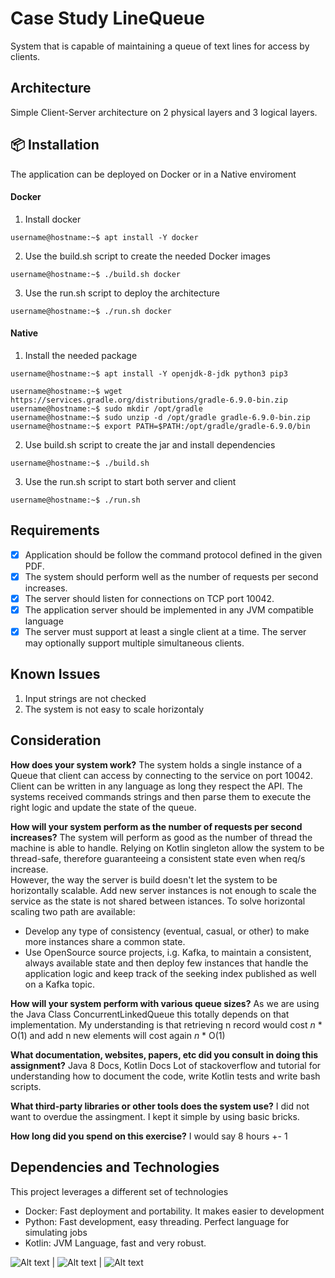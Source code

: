 # Case Study LineQueue
System that is capable of maintaining a queue of text lines for access by clients.

## Architecture
Simple Client-Server architecture on 2 physical layers and 3 logical layers.

## 📦 Installation
The application can be deployed on Docker or in a Native enviroment
#### Docker
1. Install docker
```console
username@hostname:~$ apt install -Y docker
```
2. Use the build.sh script to create the needed Docker images
```console
username@hostname:~$ ./build.sh docker
```
3. Use the run.sh script to deploy the architecture
```console
username@hostname:~$ ./run.sh docker
```
#### Native
1. Install the needed package
```console
username@hostname:~$ apt install -Y openjdk-8-jdk python3 pip3
```
```console
username@hostname:~$ wget https://services.gradle.org/distributions/gradle-6.9.0-bin.zip
username@hostname:~$ sudo mkdir /opt/gradle
username@hostname:~$ sudo unzip -d /opt/gradle gradle-6.9.0-bin.zip
username@hostname:~$ export PATH=$PATH:/opt/gradle/gradle-6.9.0/bin
```
2. Use build.sh script to create the jar and install dependencies
```console
username@hostname:~$ ./build.sh
```
3. Use the run.sh script to start both server and client
```console
username@hostname:~$ ./run.sh
```

## Requirements
- [X]  Application should be follow the command protocol defined in the given PDF.
- [X]  The system should perform well as the number of requests per second increases.
- [X]  The server should listen for connections on TCP port 10042.
- [X]  The application server should be implemented in any JVM compatible language
- [X]  The server must support at least a single client at a time. The server may optionally support multiple simultaneous clients.

## Known Issues
1. Input strings are not checked
2. The system is not easy to scale horizontaly

## Consideration
**How does your system work?**
The system holds a single instance of a Queue that client can access by connecting to the service on port 10042. Client can be written in any language as long they respect the API. The systems received commands strings and then parse them to execute the right logic and update the state of the queue.

**How will your system perform as the number of requests per second increases?**
The system will perform as good as the number of thread the machine is able to handle. Relying on Kotlin singleton allow the system to be thread-safe, therefore guaranteeing a consistent state even when req/s increase.  
However, the way the server is build doesn't let the system to be horizontally scalable. Add new server instances is not enough to scale the service as the state is not shared between istances. 
To solve horizontal scaling two path are available:
- Develop any type of consistency (eventual, casual, or other) to make more instances share a common state.
- Use OpenSource source projects, i.g. Kafka, to maintain a consistent, always available state and then deploy few instances that handle the application logic and keep track of the seeking index published as well on a Kafka topic.

**How will your system perform with various queue sizes?** 
As we are using the Java Class ConcurrentLinkedQueue this totally depends on that implementation. My understanding is that retrieving n record would cost *n* * O(1) and add n new elements will cost again *n* * O(1)

**What documentation, websites, papers, etc did you consult in doing this assignment?**
Java 8 Docs, Kotlin Docs
Lot of stackoverflow and tutorial for understanding how to document the code, write Kotlin tests and write bash scripts. 

**What third-party libraries or other tools does the system use?**
I did not want to overdue the assingment. I kept it simple by using basic bricks.

**How long did you spend on this exercise?**
I would say 8 hours +- 1


## Dependencies and Technologies
This project leverages a different set of technologies
- Docker: Fast deployment and portability. It makes easier to development
- Python: Fast development, easy threading. Perfect language for simulating jobs
- Kotlin: JVM Language, fast and very robust.

![Alt text](https://tqrhsn.gallerycdn.vsassets.io/extensions/tqrhsn/vscode-docker-registry-explorer/0.1.3/1533881464222/Microsoft.VisualStudio.Services.Icons.Default "Docker") | ![Alt text](https://icons.iconarchive.com/icons/cornmanthe3rd/plex/128/Other-python-icon.png "Python") | ![Alt text](https://fwcd.gallerycdn.vsassets.io/extensions/fwcd/kotlin/0.2.18/1593283481846/Microsoft.VisualStudio.Services.Icons.Default "Kotlin")